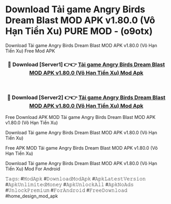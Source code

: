 # Download Tải game Angry Birds Dream Blast MOD APK v1.80.0 (Vô Hạn Tiền Xu) PURE MOD - (o9otx)
Download Tải game Angry Birds Dream Blast MOD APK v1.80.0 (Vô Hạn Tiền Xu) Free Mod APK

<div align="center">
<h3>🔴 Download [Server1] 👉👉 <a href="https://apk-comot.site?title=Tải_game_Angry_Birds_Dream_Blast_MOD_APK_v1.80.0_(Vô_Hạn_Tiền_Xu)">Tải game Angry Birds Dream Blast MOD APK v1.80.0 (Vô Hạn Tiền Xu) Mod Apk</a></h3><br>

<h3>🔴 Download [Server2] 👉👉 <a href="https://apk-comot.site?title=Tải_game_Angry_Birds_Dream_Blast_MOD_APK_v1.80.0_(Vô_Hạn_Tiền_Xu)">Tải game Angry Birds Dream Blast MOD APK v1.80.0 (Vô Hạn Tiền Xu) Mod Apk</a></h3>
</div>


Free Download APK MOD Tải game Angry Birds Dream Blast MOD APK v1.80.0 (Vô Hạn Tiền Xu)

Download Tải game Angry Birds Dream Blast MOD APK v1.80.0 (Vô Hạn Tiền Xu) 

Free APK MOD Tải game Angry Birds Dream Blast MOD APK v1.80.0 (Vô Hạn Tiền Xu) 

Download Tải game Angry Birds Dream Blast MOD APK v1.80.0 (Vô Hạn Tiền Xu) Mod For Android

𝚃𝚊𝚐𝚜: #𝙼𝚘𝚍𝙰𝚙𝚔 #𝙳𝚘𝚠𝚗𝚕𝚘𝚊𝚍𝙼𝚘𝚍𝙰𝚙𝚔 #𝙰𝚙𝚔𝙻𝚊𝚝𝚎𝚜𝚝𝚅𝚎𝚛𝚜𝚒𝚘𝚗 #𝙰𝚙𝚔𝚄𝚗𝚕𝚒𝚖𝚒𝚝𝚎𝚍𝙼𝚘𝚗𝚎𝚢 #𝙰𝚙𝚔𝚄𝚗𝚕𝚘𝚌𝚔𝙰𝚕𝚕 #𝙰𝚙𝚔𝙽𝚘𝙰𝚍𝚜 #𝚄𝚗𝚕𝚘𝚌𝚔𝙿𝚛𝚎𝚖𝚒𝚞𝚖 #𝙵𝚘𝚛𝙰𝚗𝚍𝚛𝚘𝚒𝚍 #𝙵𝚛𝚎𝚎𝙳𝚘𝚠𝚗𝚕𝚘𝚊𝚍 #home_design_mod_apk